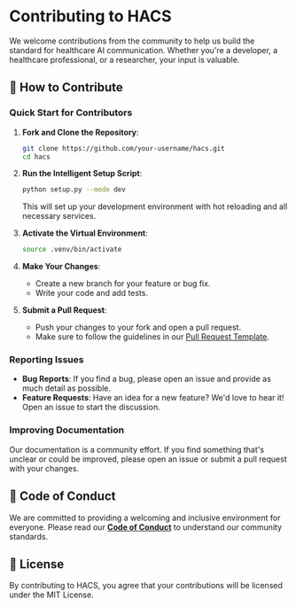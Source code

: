 # Contributing to HACS

We welcome contributions from the community to help us build the standard for healthcare AI communication. Whether you're a developer, a healthcare professional, or a researcher, your input is valuable.

## 🚀 **How to Contribute**

### **Quick Start for Contributors**

1. **Fork and Clone the Repository**:
   ```bash
   git clone https://github.com/your-username/hacs.git
   cd hacs
   ```

2. **Run the Intelligent Setup Script**:
   ```bash
   python setup.py --mode dev
   ```
   This will set up your development environment with hot reloading and all necessary services.

3. **Activate the Virtual Environment**:
   ```bash
   source .venv/bin/activate
   ```

4. **Make Your Changes**:
   - Create a new branch for your feature or bug fix.
   - Write your code and add tests.

5. **Submit a Pull Request**:
   - Push your changes to your fork and open a pull request.
   - Make sure to follow the guidelines in our [Pull Request Template](./.github/pull_request_template.md).

### **Reporting Issues**

- **Bug Reports**: If you find a bug, please open an issue and provide as much detail as possible.
- **Feature Requests**: Have an idea for a new feature? We'd love to hear it! Open an issue to start the discussion.

### **Improving Documentation**

Our documentation is a community effort. If you find something that's unclear or could be improved, please open an issue or submit a pull request with your changes.

## 🤝 **Code of Conduct**

We are committed to providing a welcoming and inclusive environment for everyone. Please read our [**Code of Conduct**](./CODE_OF_CONDUCT.md) to understand our community standards.

## 📄 **License**

By contributing to HACS, you agree that your contributions will be licensed under the MIT License.